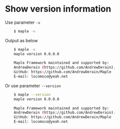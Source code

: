 ﻿# Show version information

Use parameter `-v`
```bash
    $ maple -v
```

Output as below
```bash
    $ maple -v
    maple version 0.0.0.0
    
    Maple Framework maintained and supported by: 
    AndrewDerain (https://github.com/AndrewDerain). 
    GitHub: https://github.com/AndrewDerain/Maple 
    E-mail: locomoco@yeah.net 
```

Or use parameter `--version`
```bash
    $ maple --version
    maple version 0.0.0.0
    
    Maple Framework maintained and supported by: 
    AndrewDerain (https://github.com/AndrewDerain). 
    GitHub: https://github.com/AndrewDerain/Maple 
    E-mail: locomoco@yeah.net 
```
